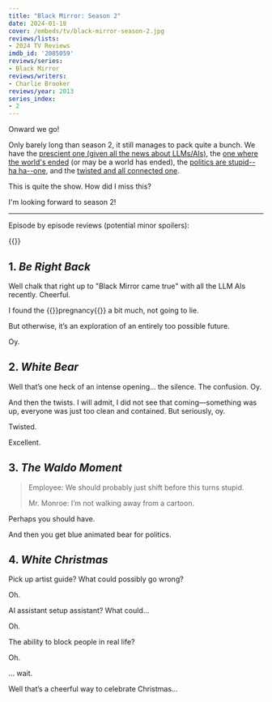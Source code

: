 ```yaml
---
title: "Black Mirror: Season 2"
date: 2024-01-18
cover: /embeds/tv/black-mirror-season-2.jpg
reviews/lists:
- 2024 TV Reviews
imdb_id: '2085059'
reviews/series:
- Black Mirror
reviews/writers:
- Charlie Brooker
reviews/year: 2013
series_index:
- 2
---
```

Onward we go!

Only barely long than season 2, it still manages to pack quite a bunch. We have the [prescient one (given all the news about LLMs/AIs)](#1-be-right-back), the [one where the world's ended](#2-white-bear) (or may be a world has ended), the [politics are stupid--ha ha--one](#3-the-waldo-moment), and the [twisted and all connected one](#4-white-christmas). 

This is quite the show. How did I miss this? 

I'm looking forward to season 2!

<!--more-->

- - - - -

Episode by episode reviews (potential minor spoilers):

{{<toc>}}

## 1. *Be Right Back*

Well chalk that right up to "Black Mirror came true" with all the LLM AIs recently. Cheerful. 

I found the {{<spoiler>}}pregnancy{{</spoiler>}} a bit much, not going to lie. 

But otherwise, it’s an exploration of an entirely too possible future. 

Oy. 

## 2. *White Bear*

Well that’s one heck of an intense opening… the silence. The confusion. Oy. 

And then the twists. I will admit, I did not see that coming—something was up, everyone was just too clean and contained. But seriously, oy.

Twisted. 

Excellent. 

## 3. *The Waldo Moment*

> Employee: We should probably just shift before this turns stupid.
> 
> Mr. Monroe: I’m not walking away from a cartoon.

Perhaps you should have. 

And then you get blue animated bear for politics. 

## 4. *White Christmas*

Pick up artist guide? What could possibly go wrong? 

Oh. 

AI assistant setup assistant? What could…

Oh. 

The ability to block people in real life? 

Oh. 

… wait. 

Well that’s a cheerful way to celebrate Christmas…